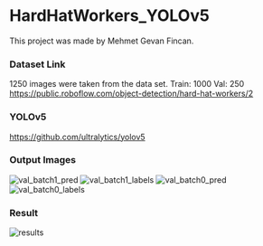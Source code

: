 # HardHatWorkers_YOLOv5

This project was made by Mehmet Gevan Fincan.

### Dataset Link
1250 images were taken from the data set.
Train: 1000
Val: 250
https://public.roboflow.com/object-detection/hard-hat-workers/2

### YOLOv5
https://github.com/ultralytics/yolov5

### Output Images
![val_batch1_pred](https://github.com/mehmetgevanfincan/HardHatWorkers_YOLOv5/assets/81829984/2ffa34fa-bd50-431a-aa40-6f8c01fbcd6e)
![val_batch1_labels](https://github.com/mehmetgevanfincan/HardHatWorkers_YOLOv5/assets/81829984/a2cd09ed-0c48-4fb4-9458-5b0fbb838108)
![val_batch0_pred](https://github.com/mehmetgevanfincan/HardHatWorkers_YOLOv5/assets/81829984/7874605e-af5d-450d-91f4-fe739371e910)
![val_batch0_labels](https://github.com/mehmetgevanfincan/HardHatWorkers_YOLOv5/assets/81829984/6e468f31-a7fa-4653-bc5f-b79587320826)

### Result
![results](https://github.com/mehmetgevanfincan/HardHatWorkers_YOLOv5/assets/81829984/9b8e667e-f6ba-4c72-a01a-0b457ac8caa8)




